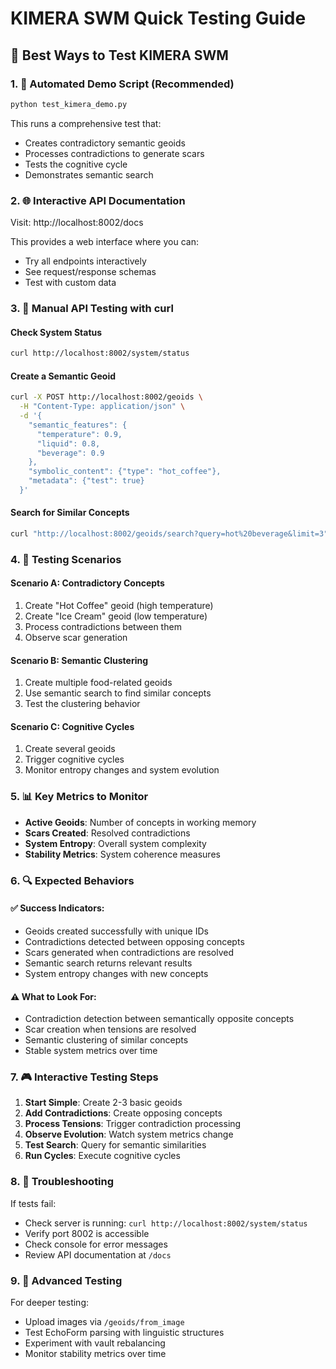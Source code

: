# KIMERA SWM Quick Testing Guide

## 🎯 Best Ways to Test KIMERA SWM

### 1. 🚀 **Automated Demo Script (Recommended)**
```bash
python test_kimera_demo.py
```
This runs a comprehensive test that:
- Creates contradictory semantic geoids
- Processes contradictions to generate scars
- Tests the cognitive cycle
- Demonstrates semantic search

### 2. 🌐 **Interactive API Documentation**
Visit: http://localhost:8002/docs

This provides a web interface where you can:
- Try all endpoints interactively
- See request/response schemas
- Test with custom data

### 3. 📱 **Manual API Testing with curl**

#### Check System Status
```bash
curl http://localhost:8002/system/status
```

#### Create a Semantic Geoid
```bash
curl -X POST http://localhost:8002/geoids \
  -H "Content-Type: application/json" \
  -d '{
    "semantic_features": {
      "temperature": 0.9,
      "liquid": 0.8,
      "beverage": 0.9
    },
    "symbolic_content": {"type": "hot_coffee"},
    "metadata": {"test": true}
  }'
```

#### Search for Similar Concepts
```bash
curl "http://localhost:8002/geoids/search?query=hot%20beverage&limit=3"
```

### 4. 🧪 **Testing Scenarios**

#### Scenario A: Contradictory Concepts
1. Create "Hot Coffee" geoid (high temperature)
2. Create "Ice Cream" geoid (low temperature)
3. Process contradictions between them
4. Observe scar generation

#### Scenario B: Semantic Clustering
1. Create multiple food-related geoids
2. Use semantic search to find similar concepts
3. Test the clustering behavior

#### Scenario C: Cognitive Cycles
1. Create several geoids
2. Trigger cognitive cycles
3. Monitor entropy changes and system evolution

### 5. 📊 **Key Metrics to Monitor**

- **Active Geoids**: Number of concepts in working memory
- **Scars Created**: Resolved contradictions
- **System Entropy**: Overall system complexity
- **Stability Metrics**: System coherence measures

### 6. 🔍 **Expected Behaviors**

#### ✅ **Success Indicators:**
- Geoids created successfully with unique IDs
- Contradictions detected between opposing concepts
- Scars generated when contradictions are resolved
- Semantic search returns relevant results
- System entropy changes with new concepts

#### ⚠️ **What to Look For:**
- Contradiction detection between semantically opposite concepts
- Scar creation when tensions are resolved
- Semantic clustering of similar concepts
- Stable system metrics over time

### 7. 🎮 **Interactive Testing Steps**

1. **Start Simple**: Create 2-3 basic geoids
2. **Add Contradictions**: Create opposing concepts
3. **Process Tensions**: Trigger contradiction processing
4. **Observe Evolution**: Watch system metrics change
5. **Test Search**: Query for semantic similarities
6. **Run Cycles**: Execute cognitive cycles

### 8. 🐛 **Troubleshooting**

If tests fail:
- Check server is running: `curl http://localhost:8002/system/status`
- Verify port 8002 is accessible
- Check console for error messages
- Review API documentation at `/docs`

### 9. 🎯 **Advanced Testing**

For deeper testing:
- Upload images via `/geoids/from_image`
- Test EchoForm parsing with linguistic structures
- Experiment with vault rebalancing
- Monitor stability metrics over time